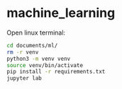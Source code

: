 # machine_learning

Open linux terminal:

```bash
cd documents/ml/
rm -r venv
python3 -m venv venv
source venv/bin/activate
pip install -r requirements.txt
jupyter lab
```
